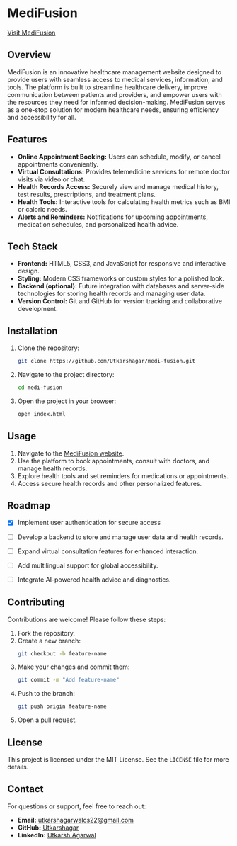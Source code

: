 # MediFusion

[Visit MediFusion](https://medi-fusion.vercel.app/index.html)

## Overview
MediFusion is an innovative healthcare management website designed to provide users with seamless access to medical services, information, and tools. The platform is built to streamline healthcare delivery, improve communication between patients and providers, and empower users with the resources they need for informed decision-making. MediFusion serves as a one-stop solution for modern healthcare needs, ensuring efficiency and accessibility for all.

## Features
- **Online Appointment Booking:** Users can schedule, modify, or cancel appointments conveniently.
- **Virtual Consultations:** Provides telemedicine services for remote doctor visits via video or chat.
- **Health Records Access:** Securely view and manage medical history, test results, prescriptions, and treatment plans.
- **Health Tools:** Interactive tools for calculating health metrics such as BMI or caloric needs.
- **Alerts and Reminders:** Notifications for upcoming appointments, medication schedules, and personalized health advice.

## Tech Stack
- **Frontend:** HTML5, CSS3, and JavaScript for responsive and interactive design.
- **Styling:** Modern CSS frameworks or custom styles for a polished look.
- **Backend (optional):** Future integration with databases and server-side technologies for storing health records and managing user data.
- **Version Control:** Git and GitHub for version tracking and collaborative development.

## Installation
1. Clone the repository:
   ```bash
   git clone https://github.com/Utkarshagar/medi-fusion.git
   ```
2. Navigate to the project directory:
   ```bash
   cd medi-fusion
   ```
3. Open the project in your browser:
   ```bash
   open index.html
   ```

## Usage
1. Navigate to the [MediFusion website](https://medi-fusion.vercel.app/index.html).
2. Use the platform to book appointments, consult with doctors, and manage health records.
3. Explore health tools and set reminders for medications or appointments.
4. Access secure health records and other personalized features.

## Roadmap
- [x] Implement user authentication for secure access

- [ ] Develop a backend to store and manage user data and health records.
- [ ] Expand virtual consultation features for enhanced interaction.
- [ ] Add multilingual support for global accessibility.
- [ ] Integrate AI-powered health advice and diagnostics.


## Contributing
Contributions are welcome! Please follow these steps:
1. Fork the repository.
2. Create a new branch:
   ```bash
   git checkout -b feature-name
   ```
3. Make your changes and commit them:
   ```bash
   git commit -m "Add feature-name"
   ```
4. Push to the branch:
   ```bash
   git push origin feature-name
   ```
5. Open a pull request.

## License
This project is licensed under the MIT License. See the `LICENSE` file for more details.

## Contact
For questions or support, feel free to reach out:
- **Email:** utkarshagarwalcs22@gmail.com
- **GitHub:** [Utkarshagar](https://github.com/Utkarshagar)
- **LinkedIn:** [Utkarsh Agarwal](https://linkedin.com/in/utkarsh-agarwal-583264280)


